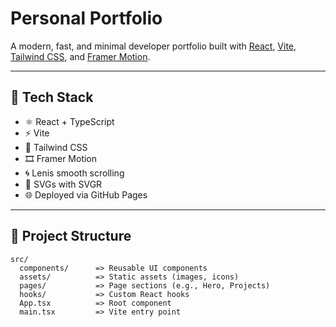# Personal Portfolio

A modern, fast, and minimal developer portfolio built with [React](https://reactjs.org/), [Vite](https://vitejs.dev/), [Tailwind CSS](https://tailwindcss.com/), and [Framer Motion](https://www.framer.com/motion/).

---

## 🚀 Tech Stack

-   ⚛️ React + TypeScript
-   ⚡ Vite
-   🎨 Tailwind CSS
-   🎞️ Framer Motion
-   🌀 Lenis smooth scrolling
-   🧩 SVGs with SVGR
-   🌐 Deployed via GitHub Pages

---

## 📁 Project Structure

```
src/
  components/      => Reusable UI components
  assets/          => Static assets (images, icons)
  pages/           => Page sections (e.g., Hero, Projects)
  hooks/           => Custom React hooks
  App.tsx          => Root component
  main.tsx         => Vite entry point
```
